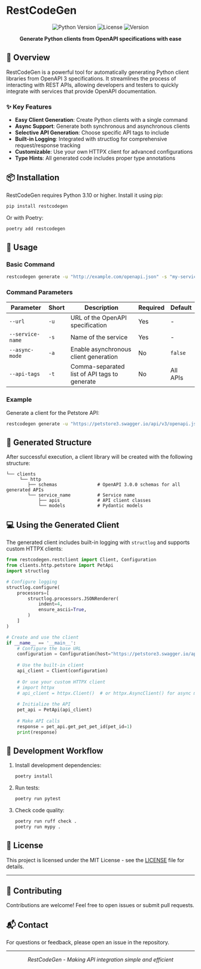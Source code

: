 # RestCodeGen

<p align="center">
  <img src="https://img.shields.io/badge/Python-3.10+-blue.svg" alt="Python Version">
  <img src="https://img.shields.io/badge/License-MIT-green.svg" alt="License">
  <img src="https://img.shields.io/badge/Version-1.0.2-orange.svg" alt="Version">
</p>

<p align="center">
  <b>Generate Python clients from OpenAPI specifications with ease</b>
</p>

## 🚀 Overview

RestCodeGen is a powerful tool for automatically generating Python client libraries from OpenAPI 3 specifications. It streamlines the process of interacting with REST APIs, allowing developers and testers to quickly integrate with services that provide OpenAPI documentation.

### ✨ Key Features

- **Easy Client Generation**: Create Python clients with a single command
- **Async Support**: Generate both synchronous and asynchronous clients
- **Selective API Generation**: Choose specific API tags to include
- **Built-in Logging**: Integrated with structlog for comprehensive request/response tracking
- **Customizable**: Use your own HTTPX client for advanced configurations
- **Type Hints**: All generated code includes proper type annotations

## 📦 Installation

RestCodeGen requires Python 3.10 or higher. Install it using pip:

```bash
pip install restcodegen
```

Or with Poetry:

```bash
poetry add restcodegen
```

## 🔧 Usage

### Basic Command

```bash
restcodegen generate -u "http://example.com/openapi.json" -s "my-service"
```

### Command Parameters

| Parameter | Short | Description | Required | Default |
|-----------|-------|-------------|----------|---------|
| `--url` | `-u` | URL of the OpenAPI specification | Yes | - |
| `--service-name` | `-s` | Name of the service | Yes | - |
| `--async-mode` | `-a` | Enable asynchronous client generation | No | `false` |
| `--api-tags` | `-t` | Comma-separated list of API tags to generate | No | All APIs |

### Example

Generate a client for the Petstore API:

```bash
restcodegen generate -u "https://petstore3.swagger.io/api/v3/openapi.json" -s "petstore" -a false
```

## 📁 Generated Structure

After successful execution, a client library will be created with the following structure:

```
└── clients                      
     └── http     
        ├── schemas               # OpenAPI 3.0.0 schemas for all generated APIs                   
        └── service_name          # Service name     
            ├── apis              # API client classes                    
            └── models            # Pydantic models   
```

## 💻 Using the Generated Client

The generated client includes built-in logging with `structlog` and supports custom HTTPX clients:

```python
from restcodegen.restclient import Client, Configuration
from clients.http.petstore import PetApi
import structlog

# Configure logging
structlog.configure(
    processors=[
        structlog.processors.JSONRenderer(
            indent=4,
            ensure_ascii=True,
        )
    ]
)

# Create and use the client
if __name__ == '__main__':
    # Configure the base URL
    configuration = Configuration(host="https://petstore3.swagger.io/api/v3")
    
    # Use the built-in client
    api_client = Client(configuration)
    
    # Or use your custom HTTPX client
    # import httpx
    # api_client = httpx.Client()  # or httpx.AsyncClient() for async mode
    
    # Initialize the API
    pet_api = PetApi(api_client)
    
    # Make API calls
    response = pet_api.get_pet_pet_id(pet_id=1)
    print(response)
```

## 🔄 Development Workflow

1. Install development dependencies:
   ```bash
   poetry install
   ```

2. Run tests:
   ```bash
   poetry run pytest
   ```

3. Check code quality:
   ```bash
   poetry run ruff check .
   poetry run mypy .
   ```

## 📄 License

This project is licensed under the MIT License - see the [LICENSE](LICENSE) file for details.

---

## 🤝 Contributing

Contributions are welcome! Feel free to open issues or submit pull requests.

## 📬 Contact

For questions or feedback, please open an issue in the repository.

---

<p align="center">
  <i>RestCodeGen - Making API integration simple and efficient</i>
</p>

